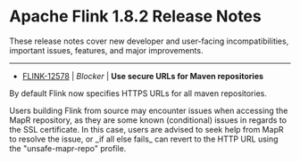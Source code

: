 
<!---
# Licensed to the Apache Software Foundation (ASF) under one
# or more contributor license agreements.  See the NOTICE file
# distributed with this work for additional information
# regarding copyright ownership.  The ASF licenses this file
# to you under the Apache License, Version 2.0 (the
# "License"); you may not use this file except in compliance
# with the License.  You may obtain a copy of the License at
#
#     http://www.apache.org/licenses/LICENSE-2.0
#
# Unless required by applicable law or agreed to in writing, software
# distributed under the License is distributed on an "AS IS" BASIS,
# WITHOUT WARRANTIES OR CONDITIONS OF ANY KIND, either express or implied.
# See the License for the specific language governing permissions and
# limitations under the License.
-->
# Apache Flink  1.8.2 Release Notes

These release notes cover new developer and user-facing incompatibilities, important issues, features, and major improvements.


---

* [FLINK-12578](https://issues.apache.org/jira/browse/FLINK-12578) | *Blocker* | **Use secure URLs for Maven repositories**

By default Flink now specifies HTTPS URLs for all maven repositories.

Users building Flink from source may encounter issues when accessing the MapR repository, as they are some known (conditional) issues in regards to the SSL certificate.
In this case, users are advised to seek help from MapR to resolve the issue, or \_if all else fails\_ can revert to the HTTP URL using the "unsafe-mapr-repo" profile.




